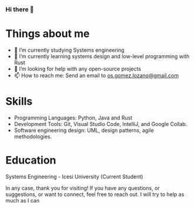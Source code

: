 ### Hi there 👋

<!--
**OscarGomez-jpg/OscarGomez-jpg** is a ✨ _special_ ✨ repository because its `README.md` (this file) appears on your GitHub profile.

Here are some ideas to get you started:
-->

# Things about me
- 🔭 I’m currently studying Systems engineering
- 🌱 I’m currently learning systems design and low-level programming with Rust
- 🤔 I’m looking for help with any open-source projects
- 📫 How to reach me: Send an email to os.gomez.lozano@gmail.com

# Skills
- Programming Languages: Python, Java and Rust
- Development Tools: Git, Visual Studio Code, IntelliJ, and Google Collab.
- Software engineering design: UML, design patterns, agile methodologies.

# Education
Systems Engineering - Icesi University (Current Student)

In any case, thank you for visiting! If you have any questions, or suggestions, or want to connect, feel free to reach out. I will try to help as much as I can
